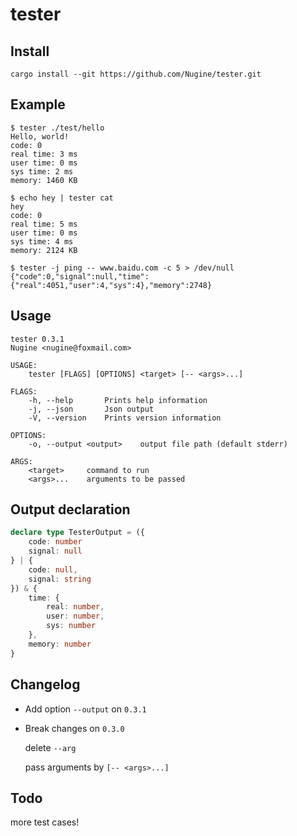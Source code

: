 # tester

## Install

    cargo install --git https://github.com/Nugine/tester.git

## Example

    $ tester ./test/hello
    Hello, world!
    code: 0
    real time: 3 ms
    user time: 0 ms
    sys time: 2 ms
    memory: 1460 KB

    $ echo hey | tester cat
    hey
    code: 0
    real time: 5 ms
    user time: 0 ms
    sys time: 4 ms
    memory: 2124 KB

    $ tester -j ping -- www.baidu.com -c 5 > /dev/null 
    {"code":0,"signal":null,"time":{"real":4051,"user":4,"sys":4},"memory":2748}

## Usage

    tester 0.3.1
    Nugine <nugine@foxmail.com>

    USAGE:
        tester [FLAGS] [OPTIONS] <target> [-- <args>...]

    FLAGS:
        -h, --help       Prints help information
        -j, --json       Json output
        -V, --version    Prints version information

    OPTIONS:
        -o, --output <output>    output file path (default stderr)

    ARGS:
        <target>     command to run
        <args>...    arguments to be passed

## Output declaration

```typescript
declare type TesterOutput = ({
    code: number
    signal: null
} | {
    code: null,
    signal: string
}) & {
    time: {
        real: number,
        user: number,
        sys: number
    },
    memory: number
}
```

## Changelog

+ Add option `--output` on `0.3.1`

+ Break changes on `0.3.0`

    delete `--arg`

    pass arguments by `[-- <args>...]`

## Todo

more test cases!